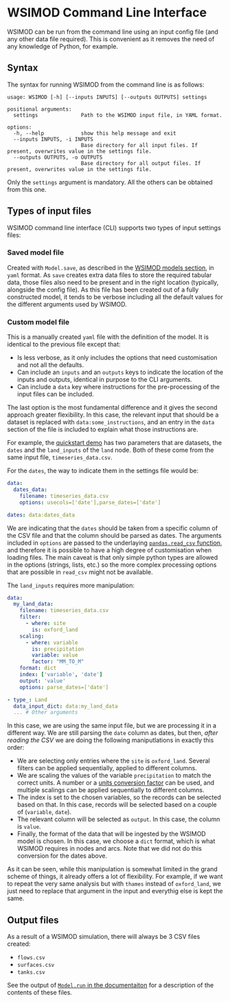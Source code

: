 # WSIMOD Command Line Interface

WSIMOD can be run from the command line using an input config file (and any other data
file required). This is convenient as it removes the need of any knowledge of Python,
for example.

## Syntax

The syntax for running WSIMOD from the command line is as follows:

```output
usage: WSIMOD [-h] [--inputs INPUTS] [--outputs OUTPUTS] settings

positional arguments:
  settings              Path to the WSIMOD input file, in YAML format.

options:
  -h, --help            show this help message and exit
  --inputs INPUTS, -i INPUTS
                        Base directory for all input files. If present, overwrites value in the settings file.
  --outputs OUTPUTS, -o OUTPUTS
                        Base directory for all output files. If present, overwrites value in the settings file.
```

Only the `settings` argument is mandatory. All the others can be obtained from this one.

## Types of input files

WSIMOD command line interface (CLI) supports two types of input settings files:

### Saved model file

Created with `Model.save`, as described in the
[WSIMOD models section](wsimod_models.md), in `yaml` format. As `save` creates extra
data files to store the required tabular data, those files also need to be present and
in the right location (typically, alongside the config file). As this file has been
created out of a fully constructed model, it tends to be verbose including all the
default values for the different arguments used by WSIMOD.

### Custom model file

This is a manually created `yaml` file with the definition of
the model. It is identical to the previous file except that:

- Is less verbose, as it only includes the options that need customisation and not
all the defaults.
- Can include an `inputs` and an `outputs` keys to indicate the location of the
inputs and outputs, identical in purpose to the CLI arguments.
- Can include a `data` key where instructions for the pre-processing of the input
files can be included.

The last option is the most fundamental difference and it gives the second approach
greater flexibility. In this case, the relevant input that should be a dataset is
replaced with `data:some_instructions`, and an entry in the `data` section of the file
is included to explain what those instructions are.

For example, the [quickstart demo](./../demo/scripts/quickstart_demo) has two parameters
that are datasets, the `dates` and the `land_inputs` of the `land` node. Both of these
come from the same input file, `timeseries_data.csv`.

For the `dates`, the way to indicate them in the settings file would be:

```yaml
data:
  dates_data:
    filename: timeseries_data.csv
    options: usecols=['date'],parse_dates=['date']

dates: data:dates_data
```

We are indicating that the `dates` should be taken from a specific column of the CSV
file and that the column should be parsed as dates. The arguments included in `options`
are passed to the underlaying [`pandas.read_csv` function](https://pandas.pydata.org/pandas-docs/stable/reference/api/pandas.read_csv.html),
and therefore it is possible to have a high degree of customisation when loading files.
The main caveat is that only simple python types are allowed in the options
(strings, lists, etc.) so the more complex processing options that are possible in
`read_csv` might not be available.

The `land_inputs` requires more manipulation:

```yaml
data:
  my_land_data:
    filename: timeseries_data.csv
    filter:
      - where: site
        is: oxford_land
    scaling:
      - where: variable
        is: precipitation
        variable: value
        factor: "MM_TO_M"
    format: dict
    index: ['variable', 'date']
    output: 'value'
    options: parse_dates=['date']

- type_: Land
  data_input_dict: data:my_land_data
  ... # Other arguments
```

In this case, we are using the same input file, but we are processing it in a different
way. We are still parsing the `date` column as dates, but then, *after reading the CSV*
we are doing the following maniputlations in exactly this order:

- We are selecting only entries where the `site` is `oxford_land`. Several filters can
be applied sequentially, applied to different columns.
- We are scaling the values of the variable `precipitation` to match the correct units.
A number or a [units conversion factor](reference-core.md) can be used, and multiple
scalings can be applied sequentially to different columns.
- The index is set to the chosen variables, so the records can be selected based on
that. In this case, records will be selected based on a couple of (`variable`, `date`).
- The relevant column will be selected as `output`. In this case, the column is `value`.
- Finally, the format of the data that will be ingested by the WSIMOD model is chosen.
In this case, we choose a `dict` format, which is what WSIMOD requires in nodes and
arcs. Note that we did not do this conversion for the dates above.

As it can be seen, while this manipulation is somewhat limited in the grand scheme of
things, it already offers a lot of flexibility. For example, if we want to repeat the
very same analysis but with `thames` instead of `oxford_land`, we just need to replace
that argument in the input and everythig else is kept the same.

## Output files

As a result of a WSIMOD simulation, there will always be 3 CSV files created:

- `flows.csv`
- `surfaces.csv`
- `tanks.csv`

See the output of [`Model.run` in the documentaiton](reference-model.md) for a
description of the contents of these files.
